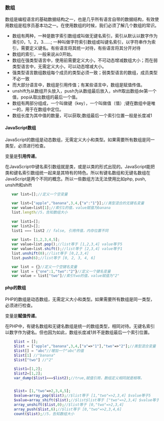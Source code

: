 ### 数组

数组是编程语言的基础数据结构之一，也是几乎所有语言自带的数据结构，有效使用数组是程序员基本功之一。在使用数组的时候，我们必须了解几个数组的常识。

 - 数组有两种，一种是数字索引数组或叫做无键名索引，索引从默认以数字作为索引0，1，2，3......; 一种叫做字符索引数组或叫键名索引，以字符串作为索引，需要定义键名。有些语言将其统一对待，有些语言将其分开对待
 - 数组的索引，一般来说从0开始。 
 - 数组在强类型语言中，使用前需要定义大小，不可动态增减数组大小；而在弱类型语言中，无需定义大小，可以动态增减大小。
 - 强类型语言数组数组每个成员的类型必须一致；弱类型语言的数组，成员类型不必一致
 - 而大部分语言中，数组是引用传值；有某些语言中，数组是赋值传值。
 - unshift为从数组开头放入，push为从数组最后放入，shift取出数组de第一个值，pop从取出数组的最后一个值。
 - 数组有两部分组成，一个叫做键（key），一个叫做值（值）;键在数组中是唯一的，用于在数组中定位。
 - 数组长度为其中值的数量，可以获取;数组最后一个索引位置一般是长度减1


#### JavaScript数组
JavaScript的数组是动态数组，无需定义大小和类型。如果需要所有数组是同一类型，必须进行检查。

变量是**引用传递**。

在JavaScript中键名索引数组就是类，或是以类的形式出现的。JavaScript能把类和键名索引数组统一起来是其特有的特色。所以有键名数组和无键名数组在JavaScript是两个不同的概念。所以一些数组方法无法使用比如php, push, unshift和shift

``` javascript
   var list=[];//定义一个空变量
   
   var list=["apple","banana",3,4,{"a":"1"}];//类型混合的无键名变量
   var value=list[1];//索引1的值，value赋值为banana
   list.length//5，告知数组大小
   
   var list1=[];
   var list2=[];
   list1 === list2 // false, 引用传值，内存位置不同
	
   var list= [1,2,3,4,5];
   var value=list.pop();//list等于 [1,2,3,4] value等于5
   var value=list.shift();//list等于 [2,3,4] value等于1
   list.unshift(0);//list等于 [0,2,3,4] 
   list.push(6);//list等于 [0, 2, 3, 4, 6]

   var list = {}//定义一个空键名变量
   var list = {"one":1,"two":"2"}//定义一个键名变量
   var value = list["two"]//索引two的值，value赋值为"2"

```

#### php的数组

PHP的数组是动态数组，无需定义大小和类型。如果需要所有数组是同一类型，必须进行检查。

变量是**赋值传递**。

在PHP中，有键名数组和无键名数组是统一的数组类型，相同对待。无键名索引以数字作为键名。但也因为如此，数组长度减1并不是数组最后一个索引位置。

``` php
	$list = []; 
	$list = ["apple","banana",3,4,["a"=>"1"],"two"=>"2"];//类型混合变量
	$list[] = "abc"//增加一个"abc"的值
	$list[1] //"banana"
	$list["two"] //"2"

	$list1=[1,2];
	$list2=[1,2];
	var_dump($list1===$list2);//true,赋值引用，数组定义相同就是相等。


    $list= [1,"two"=>2,3,4,5];
    $value=array_pop($list);//$list等于 [1,"two"=>2,3,4] $value等于5
    $value=array_shift($list);//$list$list等于 ["two"=>2,3,4] $value等于1
    array_unshift($list,0);//$list等于 [0,"two"=>2,3,4]
    array_push($list,6);//$list等于 [0,"two"=>2,3,4,6]
    count($list);//5，告知数组大小


```
